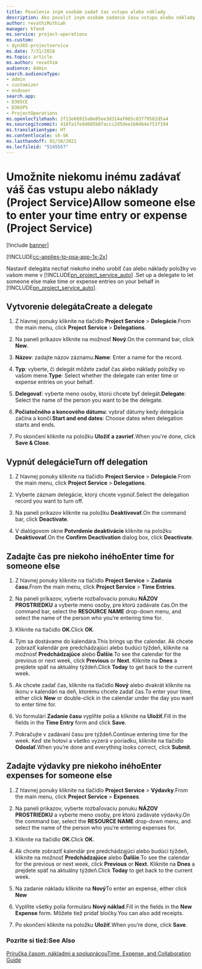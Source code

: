 ```yaml
---
title: Povolenie iným osobám zadať čas vstupu alebo náklady
description: Ako povoliť iným osobám zadanie času vstupu alebo náklady v Project Service
author: revathiMuthiah
manager: kfend
ms.service: project-operations
ms.custom:
- dyn365-projectservice
ms.date: 7/31/2018
ms.topic: article
ms.author: revathim
audience: Admin
search.audienceType:
- admin
- customizer
- enduser
search.app:
- D365CE
- D365PS
- ProjectOperations
ms.openlocfilehash: 2f13e66915a8e05ee3d314af065c03779582d5a4
ms.sourcegitcommit: 418fa1fe9d605b8faccc2d5dee1b04b4e753f194
ms.translationtype: HT
ms.contentlocale: sk-SK
ms.lasthandoff: 02/10/2021
ms.locfileid: "5145557"
---
```

# <a name="allow-someone-else-to-enter-your-time-entry-or-expense-project-service"></a><span data-ttu-id="5ed15-103">Umožnite niekomu inému zadávať váš čas vstupu alebo náklady (Project Service)</span><span class="sxs-lookup"><span data-stu-id="5ed15-103">Allow someone else to enter your time entry or expense (Project Service)</span></span>

[!include [banner](../includes/psa-now-project-operations.md)]

[!INCLUDE[cc-applies-to-psa-app-1x-2x](../includes/cc-applies-to-psa-app-1x-2x.md)]

<span data-ttu-id="5ed15-104">Nastaviť delegáta nechať niekoho iného urobiť čas alebo náklady položky vo vašom mene v [!INCLUDE[pn_project_service_auto](../includes/pn-project-service-auto.md)] .</span><span class="sxs-lookup"><span data-stu-id="5ed15-104">Set up a delegate to let someone else make time or expense entries on your behalf in [!INCLUDE[pn_project_service_auto](../includes/pn-project-service-auto.md)].</span></span>  
  
## <a name="create-a-delegate"></a><span data-ttu-id="5ed15-105">Vytvorenie delegáta</span><span class="sxs-lookup"><span data-stu-id="5ed15-105">Create a delegate</span></span>  
  
1.  <span data-ttu-id="5ed15-106">Z hlavnej ponuky kliknite na tlačidlo **Project Service** > **Delegácie**.</span><span class="sxs-lookup"><span data-stu-id="5ed15-106">From the main menu, click **Project Service** > **Delegations**.</span></span>  
  
2.  <span data-ttu-id="5ed15-107">Na paneli príkazov kliknite na možnosť **Nový**.</span><span class="sxs-lookup"><span data-stu-id="5ed15-107">On the command bar, click **New**.</span></span>  
  
3. <span data-ttu-id="5ed15-108">**Názov**: zadajte názov záznamu.</span><span class="sxs-lookup"><span data-stu-id="5ed15-108">**Name**: Enter a name for the record.</span></span>  
  
4. <span data-ttu-id="5ed15-109">**Typ**: vyberte, či delegát môžete zadať čas alebo náklady položky vo vašom mene.</span><span class="sxs-lookup"><span data-stu-id="5ed15-109">**Type**: Select whether the delegate can enter time or expense entries on your behalf.</span></span>  
  
5. <span data-ttu-id="5ed15-110">**Delegovať**: vyberte meno osoby, ktorú chcete byť delegát.</span><span class="sxs-lookup"><span data-stu-id="5ed15-110">**Delegate**: Select the name of the person you want to be the delegate.</span></span>  
  
6. <span data-ttu-id="5ed15-111">**Počiatočného a koncového dátumu**: vybrať dátumy kedy delegácia začína a končí.</span><span class="sxs-lookup"><span data-stu-id="5ed15-111">**Start and end dates**: Choose dates when delegation starts and ends.</span></span>  
  
7.  <span data-ttu-id="5ed15-112">Po skončení kliknite na položku **Uložiť a zavrieť**.</span><span class="sxs-lookup"><span data-stu-id="5ed15-112">When you're done, click **Save & Close**.</span></span>  
  
## <a name="turn-off-delegation"></a><span data-ttu-id="5ed15-113">Vypnúť delegácie</span><span class="sxs-lookup"><span data-stu-id="5ed15-113">Turn off delegation</span></span>  
  
1.  <span data-ttu-id="5ed15-114">Z hlavnej ponuky kliknite na tlačidlo **Project Service** > **Delegácie**.</span><span class="sxs-lookup"><span data-stu-id="5ed15-114">From the main menu, click **Project Service** > **Delegations**.</span></span>  
  
2.  <span data-ttu-id="5ed15-115">Vyberte záznam delegácie, ktorý chcete vypnúť.</span><span class="sxs-lookup"><span data-stu-id="5ed15-115">Select the delegation record you want to turn off.</span></span>  
  
3.  <span data-ttu-id="5ed15-116">Na paneli príkazov kliknite na položku **Deaktivovať**.</span><span class="sxs-lookup"><span data-stu-id="5ed15-116">On the command bar, click **Deactivate**.</span></span>  
  
4.  <span data-ttu-id="5ed15-117">V dialógovom okne **Potvrdenie deaktivácie** kliknite na položku **Deaktivovať**.</span><span class="sxs-lookup"><span data-stu-id="5ed15-117">On the **Confirm Deactivation** dialog box, click **Deactivate**.</span></span>  
  
## <a name="enter-time-for-someone-else"></a><span data-ttu-id="5ed15-118">Zadajte čas pre niekoho iného</span><span class="sxs-lookup"><span data-stu-id="5ed15-118">Enter time for someone else</span></span>  
  
1.  <span data-ttu-id="5ed15-119">Z hlavnej ponuky kliknite na tlačidlo **Project Service** > **Zadania času**.</span><span class="sxs-lookup"><span data-stu-id="5ed15-119">From the main menu, click **Project Service** > **Time Entries**.</span></span>  
  
2.  <span data-ttu-id="5ed15-120">Na paneli príkazov, vyberte rozbaľovaciu ponuku **NÁZOV PROSTRIEDKU** a vyberte meno osoby, pre ktorú zadávate čas.</span><span class="sxs-lookup"><span data-stu-id="5ed15-120">On the command bar, select the **RESOURCE NAME** drop-down menu, and select the name of the person who you’re entering time for.</span></span>  
  
3.  <span data-ttu-id="5ed15-121">Kliknite na tlačidlo **OK**.</span><span class="sxs-lookup"><span data-stu-id="5ed15-121">Click **OK**.</span></span>  
  
4.  <span data-ttu-id="5ed15-122">Tým sa dostávame do kalendára.</span><span class="sxs-lookup"><span data-stu-id="5ed15-122">This brings up the calendar.</span></span> <span data-ttu-id="5ed15-123">Ak chcete zobraziť kalendár pre predchádzajúci alebo budúci týždeň, kliknite na možnosť **Predchádzajúce** alebo **Ďalšie**.</span><span class="sxs-lookup"><span data-stu-id="5ed15-123">To see the calendar for the previous or next week, click **Previous** or **Next**.</span></span> <span data-ttu-id="5ed15-124">Kliknite na **Dnes** a prejdete späť na aktuálny týždeň.</span><span class="sxs-lookup"><span data-stu-id="5ed15-124">Click **Today** to get back to the current week.</span></span>  
  
5.  <span data-ttu-id="5ed15-125">Ak chcete zadať čas, kliknite na tlačidlo **Nový** alebo dvakrát kliknite na ikonu v kalendári na deň, ktorému chcete zadať čas.</span><span class="sxs-lookup"><span data-stu-id="5ed15-125">To enter your time, either click **New** or double-click in the calendar under the day you want to enter time for.</span></span>  
  
6.  <span data-ttu-id="5ed15-126">Vo formulári **Zadanie času** vyplňte polia a kliknite na **Uložiť**.</span><span class="sxs-lookup"><span data-stu-id="5ed15-126">Fill in the fields in the **Time Entry** form and click **Save**.</span></span>  
  
7.  <span data-ttu-id="5ed15-127">Pokračujte v zadávaní času pre týždeň.</span><span class="sxs-lookup"><span data-stu-id="5ed15-127">Continue entering time for the week.</span></span> <span data-ttu-id="5ed15-128">Keď ste hotoví a všetko vyzerá v poriadku, kliknite na tlačidlo **Odoslať**.</span><span class="sxs-lookup"><span data-stu-id="5ed15-128">When you’re done and everything looks correct, click **Submit**.</span></span>  
  
## <a name="enter-expenses-for-someone-else"></a><span data-ttu-id="5ed15-129">Zadajte výdavky pre niekoho iného</span><span class="sxs-lookup"><span data-stu-id="5ed15-129">Enter expenses for someone else</span></span>  
  
1.  <span data-ttu-id="5ed15-130">Z hlavnej ponuky kliknite na tlačidlo **Project Service** > **Výdavky**.</span><span class="sxs-lookup"><span data-stu-id="5ed15-130">From the main menu, click **Project Service** > **Expenses**.</span></span>  
  
2.  <span data-ttu-id="5ed15-131">Na paneli príkazov, vyberte rozbaľovaciu ponuku **NÁZOV PROSTRIEDKU** a vyberte meno osoby, pre ktorú zadávate výdavky.</span><span class="sxs-lookup"><span data-stu-id="5ed15-131">On the command bar, select the **RESOURCE NAME** drop-down menu, and select the name of the person who you’re entering expenses for.</span></span>  
  
3.  <span data-ttu-id="5ed15-132">Kliknite na tlačidlo **OK**.</span><span class="sxs-lookup"><span data-stu-id="5ed15-132">Click **OK**.</span></span>  
  
4.  <span data-ttu-id="5ed15-133">Ak chcete zobraziť kalendár pre predchádzajúci alebo budúci týždeň, kliknite na možnosť **Predchádzajúce** alebo **Ďalšie**.</span><span class="sxs-lookup"><span data-stu-id="5ed15-133">To see the calendar for the previous or next week, click **Previous** or **Next**.</span></span> <span data-ttu-id="5ed15-134">Kliknite na **Dnes** a prejdete späť na aktuálny týždeň.</span><span class="sxs-lookup"><span data-stu-id="5ed15-134">Click **Today** to get back to the current week.</span></span>  
  
5.  <span data-ttu-id="5ed15-135">Na zadanie nákladu kliknite na **Nový**</span><span class="sxs-lookup"><span data-stu-id="5ed15-135">To enter an expense, either click **New**</span></span>  
  
6.  <span data-ttu-id="5ed15-136">Vyplňte všetky polia formuláru **Nový náklad**.</span><span class="sxs-lookup"><span data-stu-id="5ed15-136">Fill in the fields in the **New Expense** form.</span></span> <span data-ttu-id="5ed15-137">Môžete tiež pridať bločky.</span><span class="sxs-lookup"><span data-stu-id="5ed15-137">You can also add receipts.</span></span>  
  
7.  <span data-ttu-id="5ed15-138">Po skončení kliknite na položku **Uložiť**.</span><span class="sxs-lookup"><span data-stu-id="5ed15-138">When you’re done, click **Save**.</span></span>  
  
### <a name="see-also"></a><span data-ttu-id="5ed15-139">Pozrite si tiež:</span><span class="sxs-lookup"><span data-stu-id="5ed15-139">See Also</span></span>  
 [<span data-ttu-id="5ed15-140">Príručka časom, nákladmi a spoluprácou</span><span class="sxs-lookup"><span data-stu-id="5ed15-140">Time, Expense, and Collaboration Guide</span></span>](../psa/time-expense-collaboration-guide.md)
